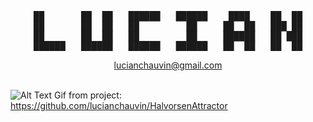 <div align="center">
<pre>
██       ██  ██   ██████   ██████    ████    ██  ██
██       ██  ██   ██         ██     ██  ██   ███ ██
██       ██  ██   ██         ██     ██████   ██ ███
██████   ██████   ██████   ██████   ██  ██   ██  ██
</pre>
<a href="mailto:luciabchauvin@gmail.com?">lucianchauvin@gmail.com</a>
<br></br>
</div>


![Alt Text](https://github.com/lucianchauvin/HalvorsenAttractor/blob/main/halvorsenAttractor.gif)
Gif from project: https://github.com/lucianchauvin/HalvorsenAttractor
